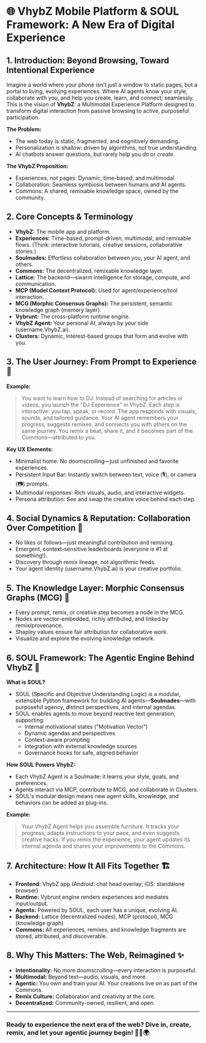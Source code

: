 # 🌐 VhybZ Mobile Platform & SOUL Framework: A New Era of Digital Experience

## 1. Introduction: Beyond Browsing, Toward Intentional Experience

Imagine a world where your phone isn't just a window to static pages, but a portal to living, evolving experiences. Where AI agents know your style, collaborate with you, and help you create, learn, and connect; seamlessly.
This is the vision of **VhybZ**: a Multimodal Experience Platform designed to transform digital interaction from passive browsing to active, purposeful participation.

**The Problem:**
- The web today is static, fragmented, and cognitively demanding.
- Personalization is shallow: driven by algorithms, not true understanding.
- AI chatbots answer questions, but rarely help you *do* or *create*.

**The VhybZ Proposition:**
- Experiences, not pages: Dynamic, time-based, and multimodal.
- Collaboration: Seamless symbiosis between humans and AI agents.
- Commons: A shared, remixable knowledge space, owned by the community.

## 2. Core Concepts & Terminology

- **VhybZ:** The mobile app and platform.
- **Experiences:** Time-based, prompt-driven, multimodal, and remixable flows. (Think: interactive tutorials, creative sessions, collaborative stories.)
- **Soulmades:** Effortless collaboration between you, your AI agent, and others.
- **Commons:** The decentralized, remixable knowledge layer.
- **Lattice:** The backend—swarm intelligence for storage, compute, and communication.
- **MCP (Model Context Protocol):** Used for agent/experience/tool interaction.
- **MCG (Morphic Consensus Graphs):** The persistent, semantic knowledge graph (memory layer).
- **Vybrunt:** The cross-platform runtime engine.
- **VhybZ Agent:** Your personal AI, always by your side (username.VhybZ.ai).
- **Clusters:** Dynamic, interest-based groups that form and evolve with you.

## 3. The User Journey: From Prompt to Experience 🚀

**Example:**
> You want to learn how to DJ. Instead of searching for articles or videos, you launch the "DJ Experience" in VhybZ. Each step is interactive: you tap, speak, or record. The app responds with visuals, sounds, and tailored guidance. Your AI agent remembers your progress, suggests remixes, and connects you with others on the same journey. You remix a beat, share it, and it becomes part of the Commons—attributed to you.

**Key UX Elements:**
- Minimalist home: No doomscrolling—just unfinished and favorite experiences.
- Persistent Input Bar: Instantly switch between text, voice (🎙️), or camera (📷) prompts.
- Multimodal responses: Rich visuals, audio, and interactive widgets.
- Persona attribution: See and swap the creative voice behind each step.

## 4. Social Dynamics & Reputation: Collaboration Over Competition 🤝
- No likes or follows—just meaningful contribution and remixing.
- Emergent, context-sensitive leaderboards (everyone is #1 at something!).
- Discovery through remix lineage, not algorithmic feeds.
- Your agent identity (username.VhybZ.ai) is your creative portfolio.

## 5. The Knowledge Layer: Morphic Consensus Graphs (MCG) 🧠
- Every prompt, remix, or creative step becomes a node in the MCG.
- Nodes are vector-embedded, richly attributed, and linked by remix/provenance.
- Shapley values ensure fair attribution for collaborative work.
- Visualize and explore the evolving knowledge network.

## 6. SOUL Framework: The Agentic Engine Behind VhybZ 🤖

**What is SOUL?**
- SOUL (Specific and Objective Understanding Logic) is a modular, extensible Python framework for building AI agents—**Soulmades**—with purposeful agency, distinct perspectives, and internal agendas.
- SOUL enables agents to move beyond reactive text generation, supporting:
  - Internal motivational states ("Motivation Vector")
  - Dynamic agendas and perspectives
  - Context-aware prompting
  - Integration with external knowledge sources
  - Governance hooks for safe, aligned behavior

**How SOUL Powers VhybZ:**
- Each VhybZ Agent is a Soulmade: it learns your style, goals, and preferences.
- Agents interact via MCP, contribute to MCG, and collaborate in Clusters.
- SOUL's modular design means new agent skills, knowledge, and behaviors can be added as plug-ins.

**Example:**
> Your VhybZ Agent helps you assemble furniture. It tracks your progress, adapts instructions to your pace, and even suggests creative hacks. If you remix the experience, your agent updates its internal agenda and shares your improvements to the Commons.

## 7. Architecture: How It All Fits Together 🏗️

- **Frontend:** VhybZ app (Android: chat head overlay; iOS: standalone browser)
- **Runtime:** Vybrunt engine renders experiences and mediates input/output.
- **Agents:** Powered by SOUL, each user has a unique, evolving AI.
- **Backend:** Lattice (decentralized nodes), MCP (protocol), MCG (knowledge graph)
- **Commons:** All experiences, remixes, and knowledge fragments are stored, attributed, and discoverable.

## 8. Why This Matters: The Web, Reimagined ✨
- **Intentionality:** No more doomscrolling—every interaction is purposeful.
- **Multimodal:** Beyond text—audio, visuals, and more.
- **Agentic:** You own and train your AI. Your creations live on as part of the Commons.
- **Remix Culture:** Collaboration and creativity at the core.
- **Decentralized:** Community-owned, resilient, and open.

---

### Ready to experience the next era of the web? Dive in, create, remix, and let your agentic journey begin! 🌱🤖🌍
